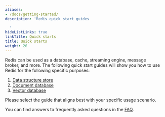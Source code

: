 ```yaml
---
aliases:
- /docs/getting-started/
description: 'Redis quick start guides

  '
hideListLinks: true
linkTitle: Quick starts
title: Quick starts
weight: 20
---
```


Redis can be used as a database, cache, streaming engine, message broker, and more. The following quick start guides will show you how to use Redis for the following specific purposes:

1. [Data structure store](/docs/get-started/data-store)
2. [Document database](/docs/get-started/document-database)
3. [Vector database](/docs/get-started/vector-database)

Please select the guide that aligns best with your specific usage scenario.

You can find answers to frequently asked questions in the [FAQ](/docs/get-started/faq/).
